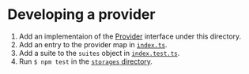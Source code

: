 # Developing a provider

1. Add an implementaion of the [Provider](../Provider.ts) interface under this directory.
2. Add an entry to the provider map in [`index.ts`](./index.ts).
3. Add a suite to the `suites` object in [`index.test.ts`](./index.test.ts).
4. Run `$ npm test` in the [`storages` directory](../..).
